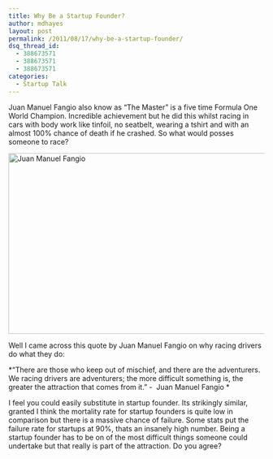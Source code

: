 ```yaml
---
title: Why Be a Startup Founder?
author: mdhayes
layout: post
permalink: /2011/08/17/why-be-a-startup-founder/
dsq_thread_id:
  - 388673571
  - 388673571
  - 388673571
categories:
  - Startup Talk
---
```

Juan Manuel Fangio also know as &#8220;The Master&#8221; is a five time Formula One World Champion. Incredible achievement but he did this whilst racing in cars with body work like tinfoil, no seatbelt, wearing a tshirt and with an almost 100% chance of death if he crashed. So what would posses someone to race?

[<img class="aligncenter size-full wp-image-1511" title="fangio" src="http://www.rookieoven.com/wp-content/uploads/2011/08/fangio1.jpeg" alt="Juan Manuel Fangio" width="550" height="356" />][1]

Well I came across this quote by Juan Manuel Fangio on why racing drivers do what they do:

*“There are those who keep out of mischief, and there are the adventurers. We racing drivers are adventurers; the more difficult something is, the greater the attraction that comes from it.” -  Juan Manuel Fangio *

I feel you could easily substitute in startup founder. Its strikingly similar, granted I think the mortality rate for startup founders is quite low in comparison but there is a massive chance of failure. Some stats put the failure rate for startups at 90%, thats an insanely high number. Being a startup founder has to be on of the most difficult things someone could undertake but that really is part of the attraction. Do you agree?

 [1]: http://www.rookieoven.com/wp-content/uploads/2011/08/fangio1.jpeg